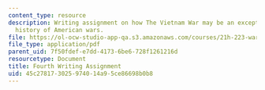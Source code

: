 ```yaml
---
content_type: resource
description: Writing assignment on how The Vietnam War may be an exception in the
  history of American wars.
file: https://ol-ocw-studio-app-qa.s3.amazonaws.com/courses/21h-223-war-american-society-fall-2002/45c278173025974014a95ce86698b0b8_war_4_assig1102.pdf
file_type: application/pdf
parent_uid: 7f50fdef-e7dd-4173-6be6-728f1261216d
resourcetype: Document
title: Fourth Writing Assignment
uid: 45c27817-3025-9740-14a9-5ce86698b0b8
---
```

